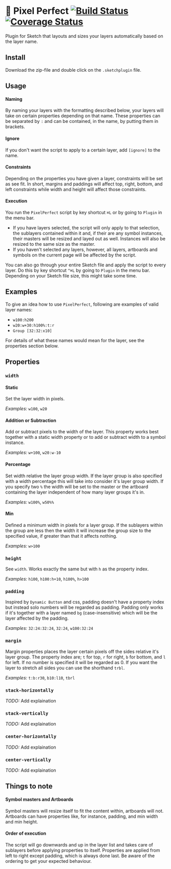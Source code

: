# 👾 Pixel Perfect [![Build Status](https://travis-ci.org/materik/sketchplugin-pixelperfect.svg?branch=master)](https://travis-ci.org/materik/sketchplugin-pixelperfect) [![Coverage Status](https://coveralls.io/repos/github/materik/sketchplugin-pixelperfect/badge.svg?branch=master)](https://coveralls.io/github/materik/sketchplugin-pixelperfect?branch=master)

Plugin for Sketch that layouts and sizes your layers automatically based on the layer name.

## Install

Download the zip-file and double click on the `.sketchplugin` file.

## Usage

#### Naming

By naming your layers with the formatting described below, your layers will take on certain properties depending on that name. These properties can be separated by `:` and can be contained, in the name, by putting them in brackets.

#### Ignore

If you don't want the script to apply to a certain layer, add `[ignore]` to the name.

#### Constraints

Depending on the properties you have given a layer, constraints will be set as see fit. In short, margins and paddings will affect top, right, bottom, and left constraints while width and height will affect those constraints.

#### Execution

You run the `PixelPerfect` script by key shortcut `⌘L` or by going to `Plugin` in the menu bar.
* If you have layers selected, the script will only apply to that selection, the sublayers contained within it and, if their are any symbol instances, their masters will be resized and layed out as well. Instances will also be resized to the same size as the master.
* If you haven't selected any layers, however, all layers, artboards and symbols on the current page will be affected by the script.

You can also go through your entire Sketch file and apply the script to every layer. Do this by key shortcut `^⌘L` by going to `Plugin` in the menu bar. Depending on your Sketch file size, this might take some time.

## Examples

To give an idea how to use `PixelPerfect`, following are examples of valid layer names:

* `w100:h200`
* `w20:w+30:h100%:t:r`
* `Group [32:32:x10]`

For details of what these names would mean for the layer, see the properties section below.

## Properties

### `width`

#### Static

Set the layer width in pixels.

*Examples:* `w100`, `w20`

#### Addition or Subtraction

Add or subtract pixels to the width of the layer. This property works best together with a static width property or to add or subtract width to a symbol instance.

*Examples:* `w+100`, `w20:w-10`

#### Percentage

Set width relative the layer group width. If the layer group is also specified with a width percentage this will take into consider it's layer group width. If you specify two `%` the width will be set to the master or the artboard containing the layer independent of how many layer groups it's in.

*Examples:* `w100%`, `w50%%`

#### Min

Defined a minimum width in pixels for a layer group. If the sublayers within the group are less then the width it will increase the group size to the specified value, if greater than that it affects nothing.

*Examples:* `w>100`

### `height`

See `width`. Works exactly the same but with `h` as the property index.

*Examples:* `h100`, `h100:h+10`, `h100%`, `h>100`

### `padding`

Inspired by `Dynamic Button` and css, padding doesn't have a property index but instead solo numbers will be regarded as padding. Padding only works if it's together with a layer named `bg` (case-insensitive) which will be the layer affected by the padding.

*Examples:* `32:24:32:24`, `32:24`, `w100:32:24`

### `margin`

Margin properties places the layer certain pixels off the sides relative it's layer group. The property index are; `t` for top, `r` for right, `b` for bottom, and `l` for left. If no number is specified it will be regarded as 0. If you want the layer to stretch all sides you can use the shorthand `trbl`.

*Examples:* `t:b:r30`, `b10:l10`, `tbrl`

### `stack-horizontally`

*TODO:* Add explaination

### `stack-vertically`

*TODO:* Add explaination

### `center-horizontally`

*TODO:* Add explaination

### `center-vertically`

*TODO:* Add explaination

## Things to note

#### Symbol masters and Artboards

Symbol masters will resize itself to fit the content within, artboards will not. Artboards can have properties like, for instance, padding, and min width and min height.

#### Order of execution

The script will go downwards and up in the layer list and takes care of sublayers before applying properties to itself. Properties are applied from left to right except padding, which is always done last. Be aware of the ordering to get your expected behaviour.

